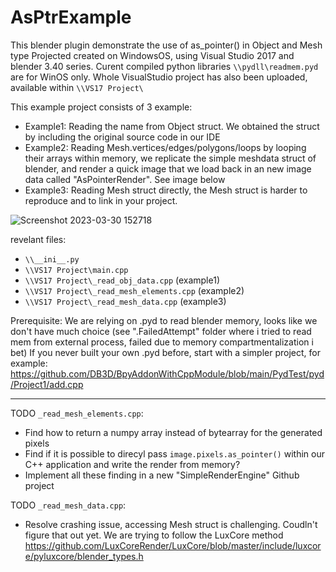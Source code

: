 # AsPtrExample
This blender plugin demonstrate the use of as_pointer() in Object and Mesh type
Projected created on WindowsOS, using Visual Studio 2017 and blender 3.40 series. 
Curent compiled python libraries `\\pydll\readmem.pyd` are for WinOS only.
Whole VisualStudio project has also been uploaded, available within `\\VS17 Project\`

This example project consists of 3 example:
- Example1: Reading the name from Object struct. We obtained the struct by including the original source code in our IDE
- Example2: Reading Mesh.vertices/edges/polygons/loops by looping their arrays within memory, we replicate the simple meshdata struct of blender, and render a quick image that we load back in an new image data called "AsPointerRender". See image below
- Example3: Reading Mesh struct directly, the Mesh struct is harder to reproduce and to link in your project.

![Screenshot 2023-03-30 152718](https://user-images.githubusercontent.com/56720730/228869371-422ea721-bdf5-433e-9312-0f7000520a51.jpg)

revelant files:
- `\\__ini__.py`
- `\\VS17 Project\main.cpp`
- `\\VS17 Project\_read_obj_data.cpp` (example1)
- `\\VS17 Project\_read_mesh_elements.cpp` (example2)
- `\\VS17 Project\_read_mesh_data.cpp` (example3)  

Prerequisite:
We are relying on .pyd to read blender memory, looks like we don't have much choice (see ".FailedAttempt" folder where i tried to read mem from external process, failed due to memory compartmentalization i bet) If you never built your own .pyd before, start with a simpler project, for example:
https://github.com/DB3D/BpyAddonWithCppModule/blob/main/PydTest/pyd/Project1/add.cpp

------------------------------------------------------------------------------------------------------

TODO `_read_mesh_elements.cpp`:

- Find how to return a numpy array instead of bytearray for the generated pixels
- Find if it is possible to direcyl pass `image.pixels.as_pointer()` within our C++ application and write the render from memory?
- Implement all these finding in a new "SimpleRenderEngine" Github project

TODO `_read_mesh_data.cpp`:

- Resolve crashing issue, accessing Mesh struct is challenging. Coudln't figure that out yet. We are trying to follow the LuxCore method  https://github.com/LuxCoreRender/LuxCore/blob/master/include/luxcore/pyluxcore/blender_types.h




